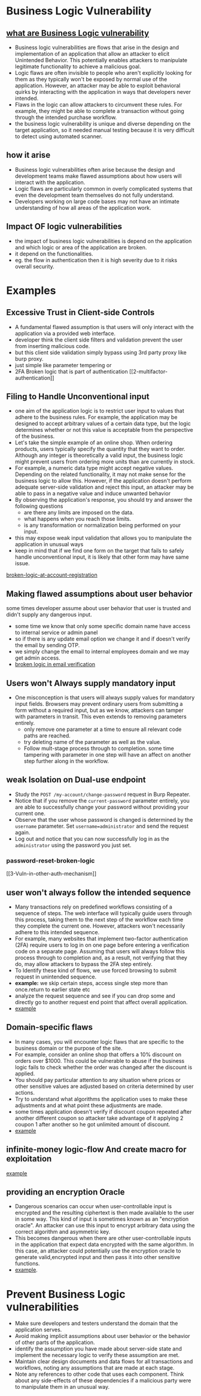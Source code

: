 # Business Logic Vulnerability
## [what are Business Logic vulnerability](https://portswigger.net/web-security/logic-flaws)
* Business logic vulnerabilities are flows that arise in the design and implementation of an application that allow an attacker to elicit Unintended Behavior. This potentially enables attackers to manipulate legitimate functionality to achieve a malicious goal.
* Logic flaws are often invisible to people who aren't explicitly looking for them as they typically won't be exposed by normal use of the application. However, an attacker may be able to exploit behavioral quirks by interacting with the application in ways that developers never intended.
* Flaws in the logic can allow attackers to circumvent these rules. For example, they might be able to complete a transaction without going through the intended purchase workflow.
* the business logic vulnerability is unique and diverse depending on the target application, so it needed manual testing because it is very difficult to detect using automated scanner.

## how it arise 
* Business logic vulnerabilities often arise because the design and development teams make flawed assumptions about how users will interact with the application.
* Logic flaws are particularly common in overly complicated systems that even the development team themselves do not fully understand.
* Developers working on large code bases may not have an intimate understanding of how all areas of the application work.

## Impact OF logic vulnerabilities
* the impact of business logic vulnerabilities is depend on the application and which logic or area of the application are broken.
* it depend on the functionalities.
* eg. the flow in authentication then it is high severity due to it risks overall security.

# Examples
## Excessive Trust in Client-side Controls
* A fundamental flawed assumption is that users will only interact with the application via a provided web interface.
* developer think the client side filters and validation prevent the user from inserting malicious code.
* but this client side validation simply bypass using 3rd party proxy like burp proxy.
* just simple like parameter tempering or 
* 2FA Broken logic that is part of authentication [[2-multifactor-authentication]]

## Filing to Handle Unconventional input
* one aim of the application logic is to restrict user input to values that adhere to the business rules. For example, the application may be designed to accept arbitrary values of a certain data type, but the logic determines whether or not this value is acceptable from the perspective of the business.
* Let's take the simple example of an online shop. When ordering products, users typically specify the quantity that they want to order. Although any integer is theoretically a valid input, the business logic might prevent users from ordering more units than are currently in stock.
* For example, a numeric data type might accept negative values. Depending on the related functionality, it may not make sense for the business logic to allow this. However, if the application doesn't perform adequate server-side validation and reject this input, an attacker may be able to pass in a negative value and induce unwanted behavior
* By observing the application's response, you should try and answer the following questions
	* are there any limits are imposed on the data.
	* what happens when you reach those limits.
	* is any transformation or normalization being performed on your input.
* this may expose weak input validation that allows you to manipulate the application in unusual ways
* keep in mind that if we find one form on the target that fails to safely handle unconventional input, it is likely that other form may have same issue.

[broken-logic-at-account-registration ](https://portswigger.net/web-security/logic-flaws/examples/lab-logic-flaws-inconsistent-handling-of-exceptional-input)

## Making flawed assumptions about user behavior
some times developer assume about user behavior that user is trusted and didn't supply any dangerous input.

* some time we know that only some specific domain name have access to internal service or admin panel
* so if there is any update email option we change it and if doesn't verify the email by sending OTP.
* we simply change the email to internal employees domain and we may get admin access.
* [broken logic in email verification](https://portswigger.net/web-security/logic-flaws/examples/lab-logic-flaws-inconsistent-security-controls)

## Users won't Always supply mandatory input
* One misconception is that users will always supply values for mandatory input fields. Browsers may prevent ordinary users from submitting a form without a required input, but as we know, attackers can tamper with parameters in transit. This even extends to removing parameters entirely.
	* only remove one parameter at a time to ensure all relevant code paths are reached.
	* try deleting name of the parameter as well as the value.
	* Follow mult-stage process through to completion. some time tampering with parameter in one step will have an affect on another step further along in the workflow.

## weak Isolation on Dual-use endpoint
-   Study the `POST /my-account/change-password` request in Burp Repeater.
-   Notice that if you remove the `current-password` parameter entirely, you are able to successfully change your password without providing your current one.
-   Observe that the user whose password is changed is determined by the `username` parameter. Set `username=administrator` and send the request again.
-   Log out and notice that you can now successfully log in as the `administrator` using the password you just set.
### password-reset-broken-logic
[[3-Vuln-in-other-auth-mechanism]]

## user won't always follow the intended sequence
- Many transactions rely on predefined workflows consisting of a sequence of steps. The web interface will typically guide users through this process, taking them to the next step of the workflow each time they complete the current one. However, attackers won't necessarily adhere to this intended sequence.
- For example, many websites that implement two-factor authentication (2FA) require users to log in on one page before entering a verification code on a separate page. Assuming that users will always follow this process through to completion and, as a result, not verifying that they do, may allow attackers to bypass the 2FA step entirely.
- To Identify these kind of flows, we use forced browsing to submit request in unintended sequence.
- **example:** we skip certain steps, access single step more than once.return to earlier state etc
- analyze the request sequence and see if you can drop some and directly go to another request end point that affect overall application.
- [example](https://portswigger.net/web-security/logic-flaws/examples/lab-logic-flaws-authentication-bypass-via-flawed-state-machine)

## Domain-specific flaws
- In many cases, you will encounter logic flaws that are specific to the business domain or the purpose of the site.
- For example, consider an online shop that offers a 10% discount on orders over $1000. This could be vulnerable to abuse if the business logic fails to check whether the order was changed after the discount is applied.
- You should pay particular attention to any situation where prices or other sensitive values are adjusted based on criteria determined by user actions. 
- Try to understand what algorithms the application uses to make these adjustments and at what point these adjustments are made.
- some times application doesn't verify if discount coupon repeated after another different coupon so attacker take advantage of it applying 2 coupon 1 after another so he got unlimited amount of discount.
- [example](https://portswigger.net/web-security/logic-flaws/examples/lab-logic-flaws-infinite-money)

## infinite-money logic-flow And create macro for exploitation
[example](https://portswigger.net/web-security/logic-flaws/examples/lab-logic-flaws-infinite-money)

## providing an encryption Oracle
- Dangerous scenarios can occur when user-controllable input is encrypted and the resulting ciphertext is then made available to the user in some way. This kind of input is sometimes known as an "encryption oracle". An attacker can use this input to encrypt arbitrary data using the correct algorithm and asymmetric key.
- This becomes dangerous when there are other user-controllable inputs in the application that expect data encrypted with the same algorithm. In this case, an attacker could potentially use the encryption oracle to generate valid,encrypted input and then pass it into other sensitive functions.
- [example](https://portswigger.net/web-security/logic-flaws/examples/lab-logic-flaws-authentication-bypass-via-encryption-oracle).

# Prevent Business Logic vulnerabilities
- Make sure developers and testers understand the domain that the application serves.
- Avoid making implicit assumptions about user behavior or the behavior of other parts of the application.
- identify the assumption you have made about server-side state and implement the necessary logic to verify these assumption are met.
- Maintain clear design documents and data flows for all transactions and workflows, noting any assumptions that are made at each stage.
- Note any references to other code that uses each component. Think about any side-effects of these dependencies if a malicious party were to manipulate them in an unusual way.
